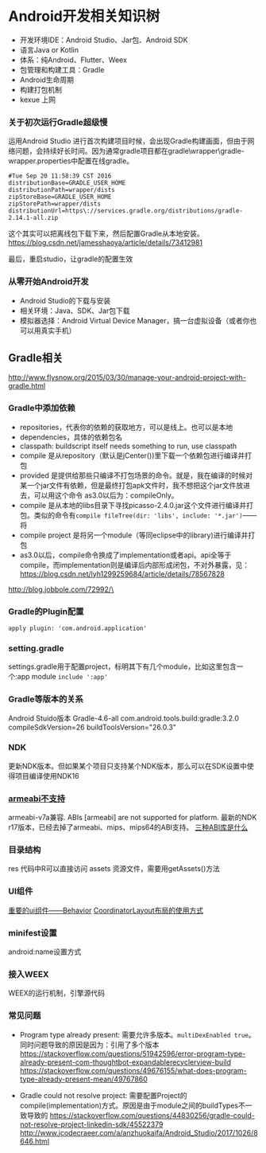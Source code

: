 # Android开发相关知识树

- 开发环境IDE：Android Studio、Jar包、Android SDK
- 语言Java or Kotlin
- 体系：纯Android、Flutter、Weex
- 包管理和构建工具：Gradle
- Android生命周期
- 构建打包机制
- kexue 上网

### 关于初次运行Gradle超级慢
运用Android Studio 进行首次构建项目时候，会出现Gradle构建画面，但由于网络问题，会持续好长时间。因为通常gradle项目都在gradle\wrapper\gradle-wrapper.properties中配置在线gradle。
```
#Tue Sep 20 11:58:39 CST 2016
distributionBase=GRADLE_USER_HOME
distributionPath=wrapper/dists
zipStoreBase=GRADLE_USER_HOME
zipStorePath=wrapper/dists
distributionUrl=https\://services.gradle.org/distributions/gradle-2.14.1-all.zip
```
这个其实可以把离线包下载下来，然后配置Gradle从本地安装。
https://blog.csdn.net/jamesshaoya/article/details/73412981

最后，重启studio，让gradle的配置生效

### 从零开始Android开发

- Android Studio的下载与安装
- 相关环境：Java、SDK、Jar包下载
- 模拟器选择：Android Virtual Device Manager，搞一台虚拟设备（或者你也可以用真实手机）


## Gradle相关
http://www.flysnow.org/2015/03/30/manage-your-android-project-with-gradle.html

### Gradle中添加依赖
- repositories，代表你的依赖的获取地方，可以是线上。也可以是本地
- dependencies，具体的依赖包名
- classpath: buildscript itself needs something to run, use classpath
- compile 是从repository（默认是jCenter())里下载一个依赖包进行编译并打包
- provided 是提供给那些只编译不打包场景的命令。就是，我在编译的时候对某一个jar文件有依赖，但是最终打包apk文件时，我不想把这个jar文件放进去，可以用这个命令 as3.0以后为：compileOnly。
- compile 是从本地的libs目录下寻找picasso-2.4.0.jar这个文件进行编译并打包。类似的命令有`compile fileTree(dir: 'libs', include: '*.jar')`——将
- compile project 是将另一个module（等同eclipse中的library)进行编译并打包
- as3.0以后，compile命令换成了implementation或者api。api全等于compile，而implementation则是编译后内部形成闭包，不对外暴露，见：https://blog.csdn.net/lyh1299259684/article/details/78567828

http://blog.jobbole.com/72992/\

### Gradle的Plugin配置
`apply plugin: 'com.android.application'`

### setting.gradle
settings.gradle用于配置project，标明其下有几个module，比如这里包含一个:app module
`include ':app'`

### Gradle等版本的关系
Android Stuido版本
Gradle-4.6-all
com.android.tools.build:gradle:3.2.0
compileSdkVersion=26
buildToolsVersion="26.0.3" 

### NDK
更新NDK版本。但如果某个项目只支持某个NDK版本，那么可以在SDK设置中使得项目编译使用NDK16

### [armeabi不支持](https://juejin.im/post/5afe28446fb9a07aa0483d0a)
armeabi-v7a兼容.
ABIs [armeabi] are not supported for platform.
最新的NDK r17版本，已经去掉了armeabi、mips、mips64的ABI支持。
[三种ABI库是什么](https://blog.csdn.net/dxpqxb/article/details/7721156)

### 目录结构
res 代码中R可以直接访问
assets 资源文件，需要用getAssets()方法

### UI组件
[重要的ui组件——Behavior](http://www.cnblogs.com/android-blogs/p/5867398.html)
[CoordinatorLayout布局的使用方式](https://www.jianshu.com/p/97206f5973c5)

### minifest设置
android:name设置方式

### 接入WEEX
WEEX的运行机制，引擎源代码

### 常见问题
- Program type already present: 需要允许多版本。`multiDexEnabled true`。同时问题导致的原因是因为：引用了多个版本
https://stackoverflow.com/questions/51942596/error-program-type-already-present-com-thoughtbot-expandablerecyclerview-build
https://stackoverflow.com/questions/49676155/what-does-program-type-already-present-mean/49767860

- Gradle could not resolve project: 需要配置Project的compile(implementation)方式。原因是由于module之间的buildTypes不一致导致的
https://stackoverflow.com/questions/44830256/gradle-could-not-resolve-project-linkedin-sdk/45522379
http://www.jcodecraeer.com/a/anzhuokaifa/Android_Studio/2017/1026/8646.html
